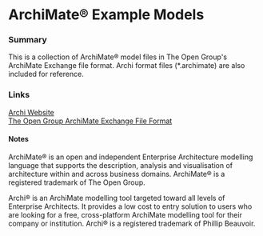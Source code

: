 # ArchiMate® Example Models

### Summary

This is a collection of ArchiMate® model files in The Open Group's ArchiMate Exchange file format. Archi format files  (*.archimate) are also included for reference.

### Links

[Archi Website](http://www.archimatetool.com)  
[The Open Group ArchiMate Exchange File Format](http://www.opengroup.org/subjectareas/enterprise/archimate/model-exchange-file-format)  

#### Notes
ArchiMate® is an open and independent Enterprise Architecture modelling language that supports the description, analysis and visualisation of architecture within and across business domains. ArchiMate® is a registered trademark of The Open Group.

Archi® is an ArchiMate modelling tool targeted toward all levels of Enterprise Architects. It provides a low cost to entry solution to users who are looking for a free, cross-platform ArchiMate modelling tool for their company or institution. Archi® is a registered trademark of Phillip Beauvoir.